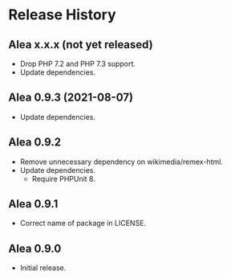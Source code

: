 # Release History

## Alea x.x.x (not yet released)
* Drop PHP 7.2 and PHP 7.3 support.
* Update dependencies.

## Alea 0.9.3 (2021-08-07)
* Update dependencies.

## Alea 0.9.2
* Remove unnecessary dependency on wikimedia/remex-html.
* Update dependencies.
  * Require PHPUnit 8.

## Alea 0.9.1
* Correct name of package in LICENSE.

## Alea 0.9.0

* Initial release.
